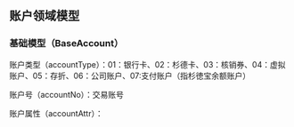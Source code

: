 ## 账户领域模型

### 基础模型（BaseAccount）

账户类型（accountType）：01：银行卡、02：杉德卡、03：核销券、04：虚拟账户、05：存折、06：公司账户、07:支付账户（指杉徳宝余额账户）

账户号（accountNo）：交易账号

账户属性（accountAttr）：


